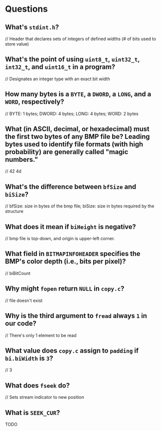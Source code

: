 # Questions

## What's `stdint.h`?

// Header that declares sets of integers of defined widths (# of bits used to store value)

## What's the point of using `uint8_t`, `uint32_t`, `int32_t`, and `uint16_t` in a program?

// Designates an integer type with an exact bit width

## How many bytes is a `BYTE`, a `DWORD`, a `LONG`, and a `WORD`, respectively?

// BYTE: 1 bytes; DWORD: 4 bytes; LONG: 4 bytes; WORD: 2 bytes

## What (in ASCII, decimal, or hexadecimal) must the first two bytes of any BMP file be? Leading bytes used to identify file formats (with high probability) are generally called "magic numbers."

// 42 4d

## What's the difference between `bfSize` and `biSize`?

// bfSize: size in bytes of the bmp file; biSize: size in bytes required by the structure

## What does it mean if `biHeight` is negative?

// bmp file is top-down, and origin is upper-left corner.

## What field in `BITMAPINFOHEADER` specifies the BMP's color depth (i.e., bits per pixel)?

// biBitCount

## Why might `fopen` return `NULL` in `copy.c`?

// file doesn't exist

## Why is the third argument to `fread` always `1` in our code?

// There's only 1 element to be read

## What value does `copy.c` assign to `padding` if `bi.biWidth` is `3`?

// 3

## What does `fseek` do?

// Sets stream indicator to new position

## What is `SEEK_CUR`?

TODO
